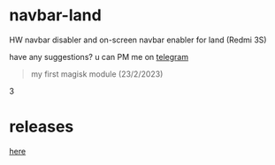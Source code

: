# navbar-land
HW navbar disabler and on-screen navbar enabler for land (Redmi 3S)

have any suggestions? u can PM me on [telegram](t.me/rafaelstfns)
> my first magisk module (23/2/2023)

3
# releases
[here](https://github.com/rafaelstfns/navbar-land/releases)

